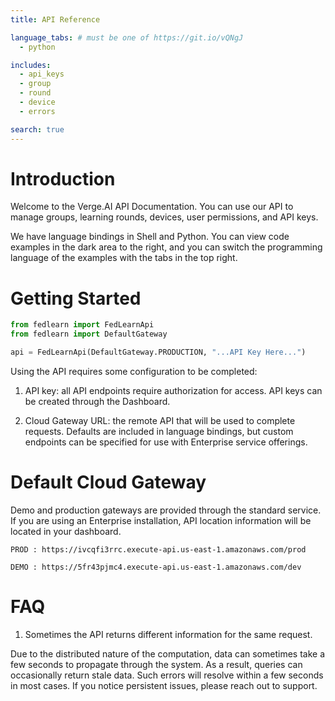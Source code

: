 ```yaml
---
title: API Reference

language_tabs: # must be one of https://git.io/vQNgJ
  - python

includes:
  - api_keys
  - group
  - round
  - device
  - errors

search: true
---
```


# Introduction

Welcome to the Verge.AI API Documentation. You can use our API to manage groups, learning rounds, devices, user permissions, and API keys.

We have language bindings in Shell and Python. You can view code examples in the dark area to the right, and you can switch the programming language of the examples with the tabs in the top right.

# Getting Started

```python
from fedlearn import FedLearnApi
from fedlearn import DefaultGateway

api = FedLearnApi(DefaultGateway.PRODUCTION, "...API Key Here...")
```

Using the API requires some configuration to be completed:

1. API key: all API endpoints require authorization for access. API keys can be created through the Dashboard.

2. Cloud Gateway URL: the remote API that will be used to complete requests. Defaults are included in language bindings, but custom endpoints can be specified for use with Enterprise service offerings.

# Default Cloud Gateway

Demo and production gateways are provided through the standard service. If you are using an Enterprise installation, API location information will be located in your dashboard.

`PROD : https://ivcqfi3rrc.execute-api.us-east-1.amazonaws.com/prod`

`DEMO : https://5fr43pjmc4.execute-api.us-east-1.amazonaws.com/dev`

# FAQ

1. Sometimes the API returns different information for the same request.

Due to the distributed nature of the computation, data can sometimes take a few seconds to propagate through the system. As a result, queries can occasionally return stale data. Such errors will resolve within a few seconds in most cases. If you notice persistent issues, please reach out to support.
